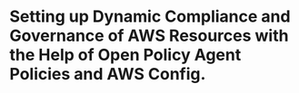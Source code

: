 # Setting up Dynamic Compliance and Governance of AWS Resources with the Help of Open Policy Agent Policies and AWS Config.
